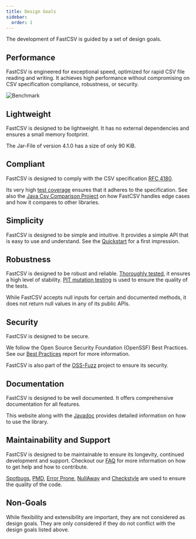 ```yaml
---
title: Design Goals
sidebar:
  order: 1
---
```


The development of FastCSV is guided by a set of design goals.

## Performance

FastCSV is engineered for exceptional speed, optimized for rapid CSV file reading and writing.
It achieves high performance without compromising on CSV specification compliance, robustness, or security.

![Benchmark](../../../assets/benchmark.png "Benchmark")

## Lightweight

FastCSV is designed to be lightweight. It has no external dependencies and ensures a small memory footprint.

The Jar-File of version 4.1.0 has a size of only 90 KiB.

## Compliant

FastCSV is designed to comply with the CSV specification [RFC 4180](https://datatracker.ietf.org/doc/html/rfc4180).

Its very high [test coverage](https://app.codecov.io/gh/osiegmar/FastCSV) ensures that it adheres to the specification.
See also the [Java Csv Comparison Project](https://github.com/osiegmar/JavaCsvComparison) on how FastCSV handles edge cases and how it compares to other
libraries.

## Simplicity

FastCSV is designed to be simple and intuitive. It provides a simple API that is easy to use and understand.
See the [Quickstart](/guides/quickstart/) for a first impression.

## Robustness

FastCSV is designed to be robust and reliable. [Thoroughly tested](https://app.codecov.io/gh/osiegmar/FastCSV),
it ensures a high level of stability.
[PIT mutation testing](https://pitest.org) is used to ensure the quality of the tests.

While FastCSV accepts null inputs for certain and documented methods, it does not return null values in any of its public APIs.

## Security

FastCSV is designed to be secure.

We follow the Open Source Security Foundation (OpenSSF) Best Practices.
See our [Best Practices](https://www.bestpractices.dev/projects/9141) report for more information.

FastCSV is also part of the [OSS-Fuzz](https://google.github.io/oss-fuzz/) project to ensure its security.

## Documentation

FastCSV is designed to be well documented. It offers comprehensive documentation for all features.

This website along with the [Javadoc](https://javadoc.io/doc/de.siegmar/fastcsv)
provides detailed information on how to use the library.

## Maintainability and Support

FastCSV is designed to be maintainable to ensure its longevity, continued development and support.
Checkout our [FAQ](/faq/) for more information on how to get help and how to contribute.

[Spotbugs](https://spotbugs.github.io),
[PMD](https://pmd.github.io),
[Error Prone](https://errorprone.info),
[NullAway](https://github.com/uber/NullAway) and
[Checkstyle](https://checkstyle.sourceforge.io) are used to ensure the quality of the code.

## Non-Goals

While flexibility and extensibility are important, they are not considered as design goals. They are only considered if
they do not conflict with the design goals listed above.
